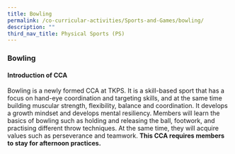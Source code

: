 ```yaml
---
title: Bowling
permalink: /co-curricular-activities/Sports-and-Games/bowling/
description: ""
third_nav_title: Physical Sports (PS)
---
```


### **Bowling**


#### **Introduction of CCA**
Bowling is a newly formed CCA at TKPS. It is a skill-based sport that has a focus on hand-eye coordination and targeting skills, and at the same time building muscular strength, flexibility, balance and coordination. It develops a growth mindset and develops mental resiliency. Members will learn the basics of bowling such as holding and releasing the ball, footwork, and practising different throw techniques. At the same time, they will acquire values such as perseverance and teamwork. **This CCA requires members to stay for afternoon practices.**